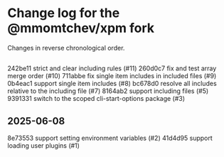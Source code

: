 # Change log for the @mmomtchev/xpm fork

Changes in reverse chronological order.

##

242be11 strict and clear including rules (#11)
260d0c7 fix and test array merge order (#10)
711abbe fix single item includes in included files (#9) 
0b4eac1 support single item includes (#8)
bc678d0 resolve all includes relative to the including file (#7)
8164ab2 support including files (#5)
9391331 switch to the scoped cli-start-options package (#3)

## 2025-06-08

8e73553 support setting environment variables (#2)
41d4d95 support loading user plugins (#1)
